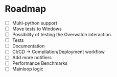 # Roadmap 
- [ ] Multi-python support
- [ ] Move tests to Windows
- [ ] Possibility of testing the Overwatch interaction. 
- [ ] Tests
- [ ] Documentation
- [ ] CI/CD -> Compilation/Deployment workflow
- [ ] Add more notifiers
- [ ] Performance Benchmarks
- [ ] Mainloop logic
